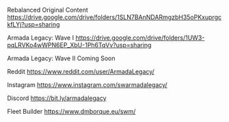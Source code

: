 Rebalanced Original Content
https://drive.google.com/drive/folders/1SLN7BAnNDARmgzbH35oPKxuprgckfLYj?usp=sharing

Armada Legacy: Wave I
https://drive.google.com/drive/folders/1UW3-pqLRVKo4wWPN6EP_XbU-1Ph6TqVv?usp=sharing

Armada Legacy: Wave II
Coming Soon 

Reddit
https://www.reddit.com/user/ArmadaLegacy/

Instagram
https://www.instagram.com/swarmadalegacy/

Discord
https://bit.ly/armadalegacy

Fleet Builder
https://www.dmborque.eu/swm/
